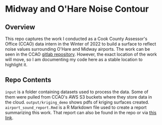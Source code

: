 # Midway and O'Hare Noise Contour

## Overview

This repo captures the work I conducted as a Cook County Assessor's Office (CCAO) data intern in the Winter of 2022 to build a surface to reflect noise values surrounding O'Hare and Midway airports. The work can be seen in the CCAO [gitlab repository](https://gitlab.com/ccao-data-science---modeling). However, the exact location of the work will move, so I am documenting my code here as a stable location to highlight it.

## Repo Contents

`input` is a folder containing datasets used to process the data. Some of them were pulled from CCAO's AWS S3 buckets where they store data in the cloud. 
`output/kriging_demo` shows pdfs of kriging surfaces created.
`airport_sound_report.Rmd` is a R Markdown file used to create a report summarizing this work. That report can also be found in the repo or via [this link](https://github.com/Deckart2/noise_contour/blob/main/airport_sound_report.pdf). 
